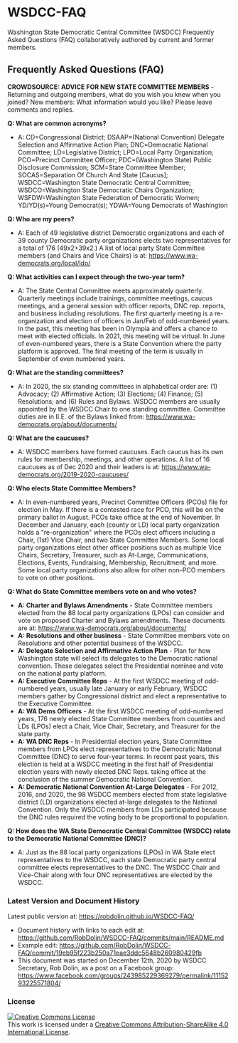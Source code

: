 # WSDCC-FAQ
Washington State Democratic Central Committee (WSDCC) Frequently Asked Questions (FAQ) collaboratively authored by current and former members. 

## Frequently Asked Questions (FAQ)
**CROWDSOURCE: ADVICE FOR NEW STATE COMMITTEE MEMBERS** - Returning and outgoing members, what do you wish you knew when you joined?  New members: What information would you like?  Please leave comments and replies. 

**Q: What are common acronyms?**
- A: CD=Congressional District; DSAAP=(National Convention) Delegate Selection and Affirmative Action Plan; DNC=Democratic National Committee; LD=Legislative District; LPO=Local Party Organization; PCO=Precinct Committee Officer; PDC=(Washington State) Public Disclosure Commission; SCM=State Committee Member; SOCAS=Separation Of Church And State [Caucus]; WSDCC=Washington State Democratic Central Committee; WSDCO=Washington State Democratic Chairs Organization; WSFDW=Washington State Federation of Democratic Women; YD/YD(s)=Young Democrat(s); YDWA=Young Democrats of Washington

**Q: Who are my peers?**
- A: Each of 49 legislative district Democratic organizations and each of 39 county Democratic party organizations elects two representatives for a total of 176 (49x2+39x2.)  A list of local party State Committee members (and Chairs and Vice Chairs) is at: https://www.wa-democrats.org/local/ldo/

**Q: What activities can I expect through the two-year term?**
- A: The State Central Committee meets approximately quarterly.  Quarterly meetings include trainings, committee meetings, caucus meetings, and a general session with officer reports, DNC rep. reports, and business including resolutions.  The first quarterly meeting is a re-organization and election of officers in Jan/Feb of odd-numbered years.  In the past, this meeting has been in Olympia and offers a chance to meet with elected officials.  In 2021, this meeting will be virtual.  In June of even-numbered years, there is a State Convention where the party platform is approved.  The final meeting of the term is usually in September of even numbered years.  

**Q: What are the standing committees?**
- A: In 2020, the six standing committees in alphabetical order are: (1) Advocacy; (2) Affirmative Action; (3) Elections; (4) Finance; (5) Resolutions; and (6) Rules and Bylaws.  WSDCC members are usually appointed by the WSDCC Chair to one standing committee.  Committee duties are in II.E. of the Bylaws linked from:  https://www.wa-democrats.org/about/documents/

**Q: What are the caucuses?**
- A: WSDCC members have formed caucuses.  Each caucus has its own rules for membership, meetings, and other operations.  A list of 16 caucuses as of Dec 2020 and their leaders is at: https://www.wa-democrats.org/2019-2020-caucuses/

**Q: Who elects State Committee Members?**
- A: In even-numbered years, Precinct Committee Officers (PCOs) file for election in May.  If there is a contested race for PCO, this will be on the primary ballot in August.  PCOs take office at the end of November.  In December and January, each (county or LD) local party organization holds a "re-organization" where the PCOs elect officers including a Chair, (1st) Vice Chair, and two State Committee Members.  Some local party organizations elect other officer positions such as multiple Vice Chairs, Secretary, Treasurer, such as At-Large, Communications, Elections, Events, Fundraising, Membership, Recruitment, and more.  Some local party organizations also allow for other non-PCO members to vote on other positions.  

**Q: What do State Committee members vote on and who votes?**
- **A: Charter and Bylaws Amendments** - State Committee members elected from the 88 local party organizations (LPOs) can consider and vote on proposed Charter and Bylaws amendments.  These documents are at: https://www.wa-democrats.org/about/documents/
- **A: Resolutions and other business** - State Committee members vote on Resolutions and other potential business of the WSDCC.
- **A: Delegate Selection and Affirmative Action Plan** - Plan for how Washington state will select its delegates to the Democratic national convention.  These delegates select the Presidential nominee and vote on the national party platform.   
- **A: Executive Committee Reps** - At the first WSDCC meeting of odd-numbered years, usually late January or early February, WSDCC members gather by Congressional district and elect a representative to the Executive Committee.
- **A: WA Dems Officers** - At the first WSDCC meeting of odd-numbered years, 176 newly elected State Committee members from counties and LDs (LPOs) elect a Chair, Vice Chair, Secretary, and Treasurer for the state party.   
- **A: WA DNC Reps** - In Presidential election years, State Committee members from LPOs elect representatives to the Democratic National Committee (DNC) to serve four-year terms.  In recent past years, this election is held at a WSDCC meeting in the first half of Presidential election years with newly elected DNC Reps. taking office at the conclusion of the summer Democratic National Convention. 
- **A: Democratic National Convention At-Large Delegates** - For 2012, 2016, and 2020, the 98 WSDCC members elected from state legislative district (LD) organizations elected at-large delegates to the National Convention.  Only the WSDCC members from LDs participated because the DNC rules required the voting body to be proportional to population.  

**Q: How does the WA State Democratic Central Committee (WSDCC) relate to the Democratic National Committee (DNC)?**
- A: Just as the 88 local party organizations (LPOs) in WA State elect representatives to the WSDCC, each state Democratic party central committee elects representatives to the DNC.  The WSDCC Chair and Vice-Chair along with four DNC representatives are elected by the WSDCC.

### Latest Version and Document History
Latest public version at: https://robdolin.github.io/WSDCC-FAQ/
- Document history with links to each edit at: https://github.com/RobDolin/WSDCC-FAQ/commits/main/README.md
- Example edit: https://github.com/RobDolin/WSDCC-FAQ/commit/19eb95f223b250a71eae3ddc5648b260980429fb
- This document was started on December 12th, 2020 by WSDCC Secretary, Rob Dolin, as a post on a Facebook group: https://www.facebook.com/groups/243985229369279/permalink/1115293225571804/ 

### License
<a rel="license" href="http://creativecommons.org/licenses/by-sa/4.0/"><img alt="Creative Commons License" style="border-width:0" src="https://i.creativecommons.org/l/by-sa/4.0/88x31.png" /></a><br />This work is licensed under a <a rel="license" href="http://creativecommons.org/licenses/by-sa/4.0/">Creative Commons Attribution-ShareAlike 4.0 International License</a>.
